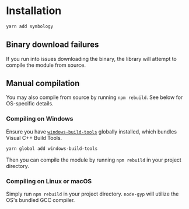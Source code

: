 # Installation

```sh
yarn add symbology
```

## Binary download failures

If you run into issues downloading the binary, the library will attempt to compile the module from source.

## Manual compilation

You may also compile from source by running `npm rebuild`. See below for OS-specific details.

### Compiling on Windows

Ensure you have [`windows-build-tools`](http://npmjs.com/package/windows-build-tools) globally installed, which bundles Visual C++ Build Tools.

```sh
yarn global add windows-build-tools
```

Then you can compile the module by running `npm rebuild` in your project directory.

### Compiling on Linux or macOS

Simply run `npm rebuild` in your project directory. `node-gyp` will utilize the OS's bundled GCC compiler.
